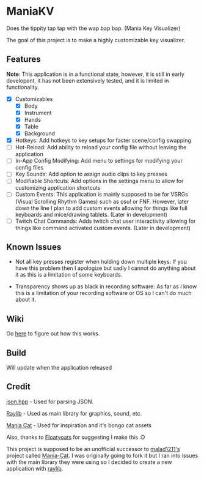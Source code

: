 # ManiaKV
Does the tippity tap tap with the wap bap bap. (Mania Key Visualizer)

The goal of this project is to make a highly customizable key visualizer.

## Features
**Note**: This application is in a functional state, however, it is still in early developent, it has not been extensively tested, and it is limited in functionality.

- [x] Customizables
	- [x] Body
	- [x] Instrument
	- [x] Hands
	- [x] Table
	- [x] Background
- [x] Hotkeys: Add hotkeys to key setups for faster scene/config swapping
- [ ] Hot-Reload: Add ability to reload your config file without leaving the application
- [ ] In-App Config Modifying: Add menu to settings for modifying your config files
- [ ] Key Sounds: Add option to assign audio clips to key presses
- [ ] Modifiable Shortcuts: Add options in the settings menu to allow for customizing application shortcuts
- [ ] Custom Events: This application is mainly supposed to be for VSRGs (Visual Scrolling Rhythm Games) such as osu! or FNF. However, later down the line I plan to add custom events allowing for things like full keyboards and mice/drawing tablets. (Later in development)
- [ ] Twitch Chat Commands: Adds twitch chat user interactivity allowing for things like command activated custom events. (Later in development)

## Known Issues
- Not all key presses register when holding down multiple keys:
If you have this problem then I apologize but sadly I cannot do anything about it as this is a limitation of some keyboards.

- Transparency shows up as black in recording software:
As far as I know this is a limitation of your recording software or OS so I can't do much about it.

## Wiki
Go [here](https://github.com/TheModdedChicken/ManiaKV/wiki) to figure out how this works.

## Build
Will update when the application released

## Credit
[json.hpp](https://github.com/nlohmann/json) - Used for parsing JSON.

[Raylib](https://github.com/raysan5/raylib) - Used as main library for graphics, sound, etc.

[Mania Cat](https://github.com/malad1211/Mania-Cat) - Used for inspiration and it's bongo cat assets

Also, thanks to [Floatyoats](https://github.com/Floatyoats) for suggesting I make this :D

This project is supposed to be an unofficial successor to [malad1211's](https://github.com/malad1211) project called [Mania-Cat](https://github.com/malad1211/Mania-Cat). 
I was originally going to fork it but I ran into issues with the main library they were using so I decided to create a new application with [raylib](https://github.com/raysan5/raylib).
